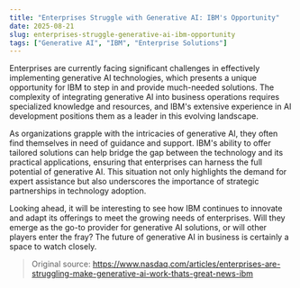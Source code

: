```yaml
---
title: "Enterprises Struggle with Generative AI: IBM's Opportunity"
date: 2025-08-21
slug: enterprises-struggle-generative-ai-ibm-opportunity
tags: ["Generative AI", "IBM", "Enterprise Solutions"]
---
```


Enterprises are currently facing significant challenges in effectively implementing generative AI technologies, which presents a unique opportunity for IBM to step in and provide much-needed solutions. The complexity of integrating generative AI into business operations requires specialized knowledge and resources, and IBM's extensive experience in AI development positions them as a leader in this evolving landscape.

As organizations grapple with the intricacies of generative AI, they often find themselves in need of guidance and support. IBM's ability to offer tailored solutions can help bridge the gap between the technology and its practical applications, ensuring that enterprises can harness the full potential of generative AI. This situation not only highlights the demand for expert assistance but also underscores the importance of strategic partnerships in technology adoption.

Looking ahead, it will be interesting to see how IBM continues to innovate and adapt its offerings to meet the growing needs of enterprises. Will they emerge as the go-to provider for generative AI solutions, or will other players enter the fray? The future of generative AI in business is certainly a space to watch closely.
> Original source: https://www.nasdaq.com/articles/enterprises-are-struggling-make-generative-ai-work-thats-great-news-ibm